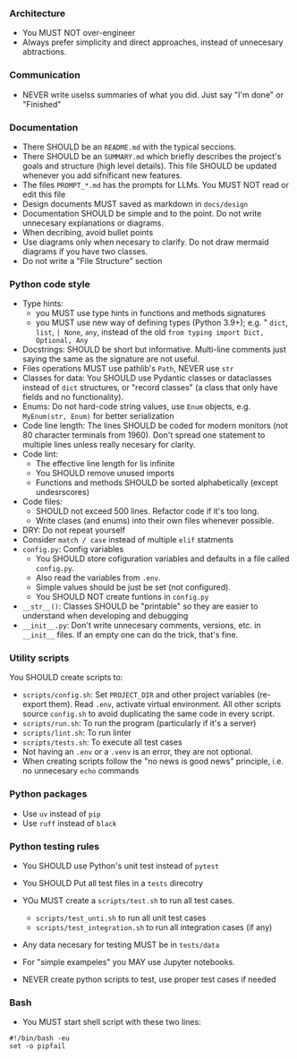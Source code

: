 ### Architecture

- You MUST NOT over-engineer
- Always prefer simplicity and direct approaches, instead of unnecesary abtractions.

### Communication

- NEVER write uselss summaries of what you did. Just say "I'm done" or "Finished"

### Documentation

- There SHOULD be an `README.md` with the typical seccions.
- There SHOULD be an `SUMMARY.md` which briefly describes the project's goals and structure (high level details). This file SHOULD be updated whenever you add sifnificant new features.
- The files `PROMPT_*.md` has the prompts for LLMs. You MUST NOT read or edit this file
- Design documents MUST saved as markdown in `docs/design`
- Documentation SHOULD be simple and to the point. Do not write unnecesary explanations or diagrams.
- When decribing, avoid bullet points
- Use diagrams only when necesary to clarify. Do not draw mermaid diagrams if you have two classes.
- Do not write a "File Structure" section

### Python code style

- Type hints: 
  - you MUST use type hints in functions and methods signatures
  - you MUST use new way of defining types (Python 3.9+); e.g. " `dict`, `list`, `| None`, `any`, instead of the old `from typing import Dict, Optional, Any`
- Docstrings: SHOULD be short but informative. Multi-line comments just saying the same as the signature are not useful.
- Files operations MUST use pathlib's `Path`, NEVER use `str`
- Classes for data: You SHOULD use Pydantic classes or dataclasses instead of `dict` structures, or "record classes" (a class that only have fields and no functionality).
- Enums: Do not hard-code string values, use `Enum` objects, e.g. `MyEnum(str, Enum)` for better serialization
- Code line length: The lines SHOULD be coded for modern monitors (not 80 character terminals from 1960). Don't spread one statement to multiple lines unless really necesary for clarity.
- Code lint: 
  - The effective line length for lis infinite
  - You SHOULD remove unused imports
  - Functions and methods SHOULD be sorted alphabetically (except undesrscores)
- Code files:
  - SHOULD not exceed 500 lines. Refactor code if it's too long.
  - Write clases (and enums) into their own files whenever possible.
- DRY: Do not repeat yourself
- Consider `match / case` instead of multiple `elif` statments
- `config.py`: Config variables
  - You SHOULD store cofiguration variables and defaults in a file called `config.py`. 
  - Also read the variables from `.env`.
  - Simple values should be just be set (not configured).
  - You SHOULD NOT create funtions in `config.py`
- `__str__()`: Classes SHOULD be "printable" so they are easier to understand when developing and debugging
- `__init__.py`: Don't write unnecesary comments, versions, etc. in `__init__` files. If an empty one can do the trick, that's fine.

### Utility scripts

You SHOULD create scripts to:

- `scripts/config.sh`: Set `PROJECT_DIR` and other project variables (re-export them). Read `.env`, activate virtual environment. All other scripts source `config.sh` to avoid duplicating the same code in every script.
- `scripts/run.sh`: To run the program (particularly if it's a server)
- `scripts/lint.sh`: To run linter
- `scripts/tests.sh`: To execute all test cases
- Not having an `.env` or a `.venv` is an error, they are not optional.
- When creating scripts follow the "no news is good news" principle, i.e. no unnecesary `echo` commands

### Python packages

- Use `uv` instead of `pip`
- Use `ruff` instead of `black`

### Python testing rules

- You SHOULD use Python's unit test instead of `pytest`
- You SHOULD Put all test files in a `tests` direcotry
- YOu MUST create a `scripts/test.sh` to run all test cases. 
  - `scripts/test_unti.sh` to run all unit test cases
  - `scripts/test_integration.sh` to run all integration cases (if any)
- Any data necesary for testing MUST be in `tests/data`

- For "simple exampeles" you MAY use Jupyter notebooks.
- NEVER create python scripts to test, use proper test cases if needed
 
### Bash

- You MUST start shell script with these two lines:
```
#!/bin/bash -eu
set -o pipfail
```

